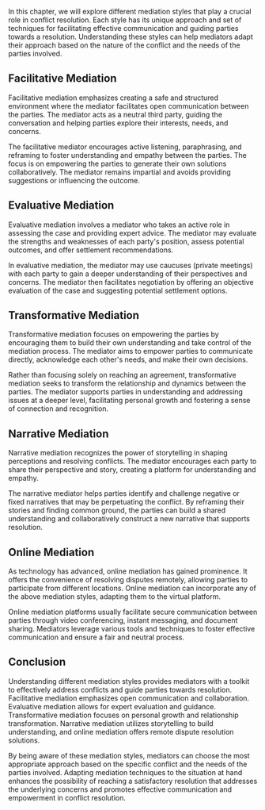 
In this chapter, we will explore different mediation styles that play a crucial role in conflict resolution. Each style has its unique approach and set of techniques for facilitating effective communication and guiding parties towards a resolution. Understanding these styles can help mediators adapt their approach based on the nature of the conflict and the needs of the parties involved.

Facilitative Mediation
----------------------

Facilitative mediation emphasizes creating a safe and structured environment where the mediator facilitates open communication between the parties. The mediator acts as a neutral third party, guiding the conversation and helping parties explore their interests, needs, and concerns.

The facilitative mediator encourages active listening, paraphrasing, and reframing to foster understanding and empathy between the parties. The focus is on empowering the parties to generate their own solutions collaboratively. The mediator remains impartial and avoids providing suggestions or influencing the outcome.

Evaluative Mediation
--------------------

Evaluative mediation involves a mediator who takes an active role in assessing the case and providing expert advice. The mediator may evaluate the strengths and weaknesses of each party's position, assess potential outcomes, and offer settlement recommendations.

In evaluative mediation, the mediator may use caucuses (private meetings) with each party to gain a deeper understanding of their perspectives and concerns. The mediator then facilitates negotiation by offering an objective evaluation of the case and suggesting potential settlement options.

Transformative Mediation
------------------------

Transformative mediation focuses on empowering the parties by encouraging them to build their own understanding and take control of the mediation process. The mediator aims to empower parties to communicate directly, acknowledge each other's needs, and make their own decisions.

Rather than focusing solely on reaching an agreement, transformative mediation seeks to transform the relationship and dynamics between the parties. The mediator supports parties in understanding and addressing issues at a deeper level, facilitating personal growth and fostering a sense of connection and recognition.

Narrative Mediation
-------------------

Narrative mediation recognizes the power of storytelling in shaping perceptions and resolving conflicts. The mediator encourages each party to share their perspective and story, creating a platform for understanding and empathy.

The narrative mediator helps parties identify and challenge negative or fixed narratives that may be perpetuating the conflict. By reframing their stories and finding common ground, the parties can build a shared understanding and collaboratively construct a new narrative that supports resolution.

Online Mediation
----------------

As technology has advanced, online mediation has gained prominence. It offers the convenience of resolving disputes remotely, allowing parties to participate from different locations. Online mediation can incorporate any of the above mediation styles, adapting them to the virtual platform.

Online mediation platforms usually facilitate secure communication between parties through video conferencing, instant messaging, and document sharing. Mediators leverage various tools and techniques to foster effective communication and ensure a fair and neutral process.

Conclusion
----------

Understanding different mediation styles provides mediators with a toolkit to effectively address conflicts and guide parties towards resolution. Facilitative mediation emphasizes open communication and collaboration. Evaluative mediation allows for expert evaluation and guidance. Transformative mediation focuses on personal growth and relationship transformation. Narrative mediation utilizes storytelling to build understanding, and online mediation offers remote dispute resolution solutions.

By being aware of these mediation styles, mediators can choose the most appropriate approach based on the specific conflict and the needs of the parties involved. Adapting mediation techniques to the situation at hand enhances the possibility of reaching a satisfactory resolution that addresses the underlying concerns and promotes effective communication and empowerment in conflict resolution.
